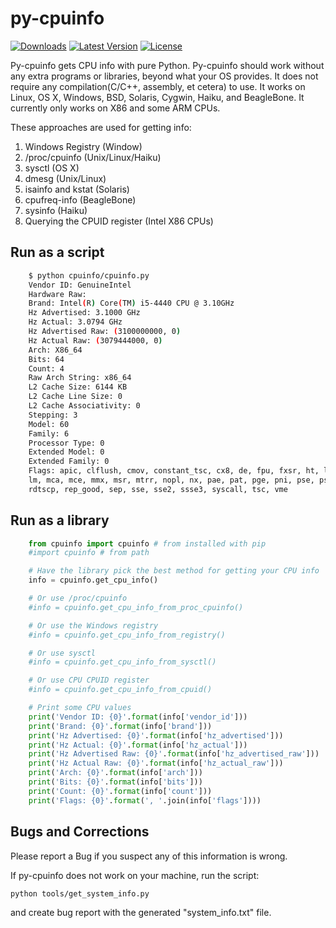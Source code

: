 py-cpuinfo
==========

[![Downloads](https://pypip.in/d/py-cpuinfo/badge.png?period=month)](https://pypi.python.org/pypi/py-cpuinfo/)
[![Latest Version](https://pypip.in/v/py-cpuinfo/badge.png)](https://pypi.python.org/pypi/py-cpuinfo/)
[![License](https://pypip.in/license/py-cpuinfo/badge.png)](https://pypi.python.org/pypi/py-cpuinfo/)

Py-cpuinfo gets CPU info with pure Python. Py-cpuinfo should work without any 
extra programs or libraries, beyond what your OS provides. It does not require 
any compilation(C/C++, assembly, et cetera) to use. It works on Linux, OS X, 
Windows, BSD, Solaris, Cygwin, Haiku, and BeagleBone. It currently only works 
on X86 and some ARM CPUs.

These approaches are used for getting info:

1. Windows Registry (Window)
2. /proc/cpuinfo (Unix/Linux/Haiku)
3. sysctl (OS X)
4. dmesg (Unix/Linux)
5. isainfo and kstat (Solaris)
6. cpufreq-info (BeagleBone)
7. sysinfo (Haiku)
8. Querying the CPUID register (Intel X86 CPUs)

Run as a script
-----
~~~bash
    $ python cpuinfo/cpuinfo.py
    Vendor ID: GenuineIntel
    Hardware Raw:
    Brand: Intel(R) Core(TM) i5-4440 CPU @ 3.10GHz
    Hz Advertised: 3.1000 GHz
    Hz Actual: 3.0794 GHz
    Hz Advertised Raw: (3100000000, 0)
    Hz Actual Raw: (3079444000, 0)
    Arch: X86_64
    Bits: 64
    Count: 4
    Raw Arch String: x86_64
    L2 Cache Size: 6144 KB
    L2 Cache Line Size: 0
    L2 Cache Associativity: 0
    Stepping: 3
    Model: 60
    Family: 6
    Processor Type: 0
    Extended Model: 0
    Extended Family: 0
    Flags: apic, clflush, cmov, constant_tsc, cx8, de, fpu, fxsr, ht, lahf_lm, 
    lm, mca, mce, mmx, msr, mtrr, nopl, nx, pae, pat, pge, pni, pse, pse36, 
    rdtscp, rep_good, sep, sse, sse2, ssse3, syscall, tsc, vme
~~~

Run as a library
-----
~~~python
    from cpuinfo import cpuinfo # from installed with pip
    #import cpuinfo # from path

    # Have the library pick the best method for getting your CPU info
    info = cpuinfo.get_cpu_info()

    # Or use /proc/cpuinfo
    #info = cpuinfo.get_cpu_info_from_proc_cpuinfo()

    # Or use the Windows registry
    #info = cpuinfo.get_cpu_info_from_registry()

    # Or use sysctl
    #info = cpuinfo.get_cpu_info_from_sysctl()

    # Or use CPU CPUID register
    #info = cpuinfo.get_cpu_info_from_cpuid()

    # Print some CPU values
    print('Vendor ID: {0}'.format(info['vendor_id']))
    print('Brand: {0}'.format(info['brand']))
    print('Hz Advertised: {0}'.format(info['hz_advertised']))
    print('Hz Actual: {0}'.format(info['hz_actual']))
    print('Hz Advertised Raw: {0}'.format(info['hz_advertised_raw']))
    print('Hz Actual Raw: {0}'.format(info['hz_actual_raw']))
    print('Arch: {0}'.format(info['arch']))
    print('Bits: {0}'.format(info['bits']))
    print('Count: {0}'.format(info['count']))
    print('Flags: {0}'.format(', '.join(info['flags'])))
~~~

Bugs and Corrections
-----

Please report a Bug if you suspect any of this information is wrong.

If py-cpuinfo does not work on your machine, run the script:

~~~bash
python tools/get_system_info.py
~~~

and create bug report with the generated "system_info.txt" file.


